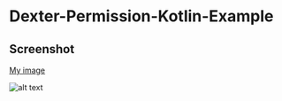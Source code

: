 # Dexter-Permission-Kotlin-Example

## Screenshot

[My image](dexter.jpg?raw=true)

![alt text](https://github.com/[ONVETI]/[Dexter-Permission-Kotlin-Example]/blob/[main]/dexter.jpg?raw=true)
